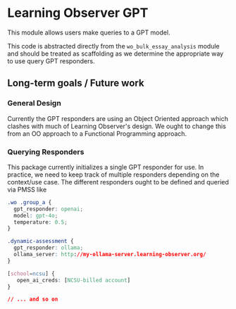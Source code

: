 # Learning Observer GPT

This module allows users make queries to a GPT model.

This code is abstracted directly from the `wo_bulk_essay_analysis` module and should be treated as scaffolding as we determine the appropriate way to use query GPT responders.

## Long-term goals / Future work

### General Design

Currently the GPT responders are using an Object Oriented approach which clashes with much of Learning Observer's design. We ought to change this from an OO approach to a Functional Programming approach.

### Querying Responders

This package currently initializes a single GPT responder for use. In practice, we need to keep track of multiple responders depending on the context/use case. The different responders ought to be defined and queried via PMSS like

```css
.wo .group_a {
  gpt_responder: openai;
  model: gpt-4o;
  temperature: 0.5;
}

.dynamic-assessment {
  gpt_responder: ollama;
  ollama_server: http://my-ollama-server.learning-observer.org/
}

[school=ncsu] {
   open_ai_creds: [NCSU-billed account]
}

// ... and so on
```
